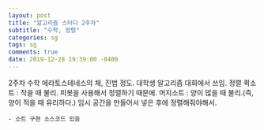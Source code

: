 ```yaml
---
layout: post
title: "알고리즘 스터디 2주차"
subtitle: "수학, 정렬"
categories: sg
tags: sg
comments: true
date: 2019-12-28 19:39:00 -0400
---
```


  2주차
  수학
에라토스테네스의 체, 진법 정도. 대학생 알고리즘 대회에서 쓰임.
정렬
퀵소트 : 작을 때 불리. 피봇을 사용해서 정렬하기 때문에.
머지소트 : 양이 많을 때 불리.(즉, 양이 적을 때 유리하다.) 임시 공간을 만들어서 넣은 후에 정렬해줘야해서.

	- 소트 구현 소스코드 있음
